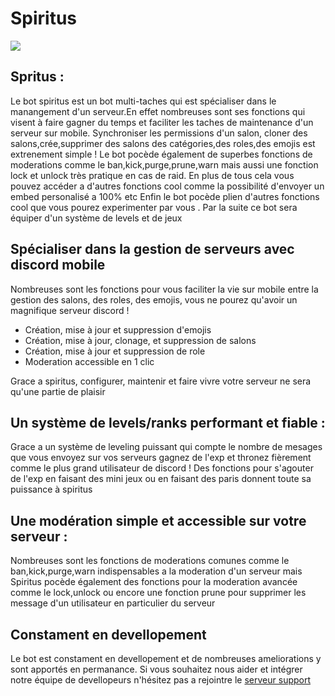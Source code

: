 # Spiritus 
<img src='https://french-gaming-family.fr/public/img/top-banner.jpg'>
<h2>Spritus :</h2>
<p>Le bot spiritus est un bot multi-taches qui est spécialiser dans le manangement d'un serveur.En effet nombreuses sont ses fonctions qui visent à faire gagner du temps et faciliter les taches de maintenance d'un serveur sur mobile. Synchroniser les permissions d'un salon, cloner des salons,crée,supprimer des salons des catégories,des roles,des emojis est extrenement simple ! Le bot  pocède également de superbes fonctions de moderations comme le ban,kick,purge,prune,warn mais aussi une fonction lock et unlock très pratique en cas de raid. En plus de tous cela vous pouvez accéder a d'autres fonctions cool comme la possibilité d'envoyer un embed personalisé a 100% etc Enfin le bot pocède plien d'autres fonctions cool que vous pourez experimenter par vous . Par la suite ce bot sera équiper d'un système de levels et de jeux </p>

<h2>Spécialiser dans la gestion de serveurs avec discord mobile</h2>
<p>Nombreuses sont les fonctions pour vous faciliter la vie sur mobile entre la gestion des salons, des roles, des emojis, vous ne pourez qu'avoir un magnifique serveur discord !
<ul>
<li>Création, mise à jour et suppression d'emojis</li>
<li>Création, mise à jour, clonage, et suppression de salons</li>
<li>Création, mise à jour et suppression de role</li>
<li>Moderation accessible en 1 clic</li>
</ul>
<p>Grace a spiritus, configurer, maintenir et faire vivre votre serveur ne sera qu'une partie de plaisir</p>

<h2>Un système de levels/ranks performant et fiable :</h2>
<p>Grace a un système de leveling puissant qui compte le nombre de mesages que vous envoyez sur vos serveurs gagnez de l'exp et thronez fièrement comme le plus grand utilisateur de discord ! Des fonctions  pour s'agouter de l'exp en faisant des mini jeux ou en faisant des paris donnent toute sa puissance à spiritus</p>
</p>

<h2>Une modération simple et accessible sur votre serveur :</h2>
<p>Nombreuses sont les fonctions de moderations comunes comme le ban,kick,purge,warn indispensables a la moderation d'un serveur mais Spiritus pocède également des fonctions pour la moderation avancée comme le lock,unlock ou encore une fonction prune pour supprimer les message d'un utilisateur en particulier du serveur</p>
</p>

<h2>Constament en devellopement</h2>
<p>Le bot est constament en devellopement et de nombreuses ameliorations y sont apportés en permanance. Si vous souhaitez nous aider et intégrer notre équipe de devellopeurs n'hésitez pas a rejointre le <a href='https://discord.gg/TC7Qjfs'>serveur support</a></p>